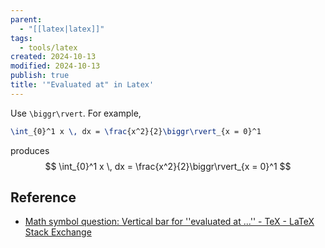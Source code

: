 ```yaml
---
parent:
  - "[[latex|latex]]"
tags:
  - tools/latex
created: 2024-10-13
modified: 2024-10-13
publish: true
title: '"Evaluated at" in Latex'
---
```

Use `\biggr\rvert`. For example,
```latex
\int_{0}^1 x \, dx = \frac{x^2}{2}\biggr\rvert_{x = 0}^1
```
produces
$$
\int_{0}^1 x \, dx = \frac{x^2}{2}\biggr\rvert_{x = 0}^1
$$

## Reference
- [Math symbol question: Vertical bar for ''evaluated at ...'' - TeX - LaTeX Stack Exchange](https://tex.stackexchange.com/questions/40160/math-symbol-question-vertical-bar-for-evaluated-at)